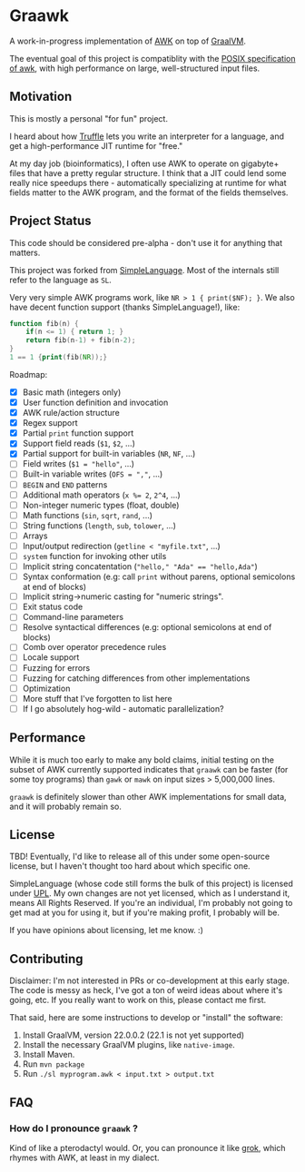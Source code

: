 # Graawk

A work-in-progress implementation of [AWK](https://en.wikipedia.org/wiki/AWK) on top of [GraalVM](https://www.graalvm.org/).

The eventual goal of this project is compatiblity with the [POSIX specification of awk](https://pubs.opengroup.org/onlinepubs/009604499/utilities/awk.html), with high performance on large, well-structured input files.

## Motivation

This is mostly a personal "for fun" project.

I heard about how [Truffle](https://www.graalvm.org/22.0/graalvm-as-a-platform/language-implementation-framework/) lets you write an interpreter for a language, and get a high-performance JIT runtime for "free."

At my day job (bioinformatics), I often use AWK to operate on gigabyte+ files that have a pretty regular structure. I think that a JIT could lend some really nice speedups there - automatically specializing at runtime for what fields matter to the AWK program, and the format of the fields themselves.

## Project Status

This code should be considered pre-alpha - don't use it for anything that matters.

This project was forked from [SimpleLanguage](https://github.com/graalvm/simplelanguage). Most of the internals still refer to the language as `SL`.

Very very simple AWK programs work, like `NR > 1 { print($NF); }`.
We also have decent function support (thanks SimpleLanguage!), like:

```awk
function fib(n) {
    if(n <= 1) { return 1; }
    return fib(n-1) + fib(n-2);
}
1 == 1 {print(fib(NR));}
```

Roadmap:

* [X] Basic math (integers only)
* [X] User function definition and invocation
* [X] AWK rule/action structure
* [X] Regex support
* [X] Partial `print` function support
* [X] Support field reads (`$1`, `$2`, ...)
* [X] Partial support for built-in variables (`NR`, `NF`, ...)
* [ ] Field writes (`$1 = "hello"`, ...)
* [ ] Built-in variable writes (`OFS = ","`, ...)
* [ ] `BEGIN` and `END` patterns
* [ ] Additional math operators (`x %= 2`, `2^4`, ...)
* [ ] Non-integer numeric types (float, double)
* [ ] Math functions (`sin`, `sqrt`, `rand`, ...)
* [ ] String functions (`length`, `sub`, `tolower`, ...)
* [ ] Arrays
* [ ] Input/output redirection (`getline < "myfile.txt"`, ...)
* [ ] `system` function for invoking other utils
* [ ] Implicit string concatentation (`"hello," "Ada" == "hello,Ada"`)
* [ ] Syntax conformation (e.g: call `print` without parens, optional semicolons at end of blocks)
* [ ] Implicit string->numeric casting for "numeric strings".
* [ ] Exit status code
* [ ] Command-line parameters
* [ ] Resolve syntactical differences (e.g: optional semicolons at end of blocks)
* [ ] Comb over operator precedence rules
* [ ] Locale support
* [ ] Fuzzing for errors
* [ ] Fuzzing for catching differences from other implementations
* [ ] Optimization
* [ ] More stuff that I've forgotten to list here
* [ ] If I go absolutely hog-wild - automatic parallelization?

## Performance

While it is much too early to make any bold claims, initial testing on the subset of AWK currently supported indicates that `graawk` can be faster (for some toy programs) than `gawk` or `mawk` on input sizes > 5,000,000 lines.

`graawk` is definitely slower than other AWK implementations for small data, and it will probably remain so.

## License

TBD! Eventually, I'd like to release all of this under some open-source license, but I haven't thought too hard about which specific one.

SimpleLanguage (whose code still forms the bulk of this project) is licensed under [UPL](https://www.oracle.com/downloads/licenses/upl-license.html). My own changes are not yet licensed, which as I understand it, means All Rights Reserved. If you're an individual, I'm probably not going to get mad at you for using it, but if you're making profit, I probably will be.

If you have opinions about licensing, let me know. :)

## Contributing

Disclaimer: I'm not interested in PRs or co-development at this early stage. The code is messy as heck, I've got a ton of weird ideas about where it's going, etc. If you really want to work on this, please contact me first.

That said, here are some instructions to develop or "install" the software:

1) Install GraalVM, version 22.0.0.2 (22.1 is not yet supported)
2) Install the necessary GraalVM plugins, like `native-image`.
3) Install Maven.
4) Run `mvn package`
5) Run `./sl myprogram.awk < input.txt > output.txt`

## FAQ

### How do I pronounce `graawk` ?

Kind of like a pterodactyl would. Or, you can pronounce it like [grok](https://en.wikipedia.org/wiki/Grok), which rhymes with AWK, at least in my dialect.
